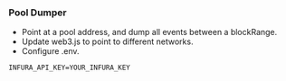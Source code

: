 ### Pool Dumper

- Point at a pool address, and dump all events between a blockRange.
- Update web3.js to point to different networks.  
- Configure .env.  
```
INFURA_API_KEY=YOUR_INFURA_KEY
```
